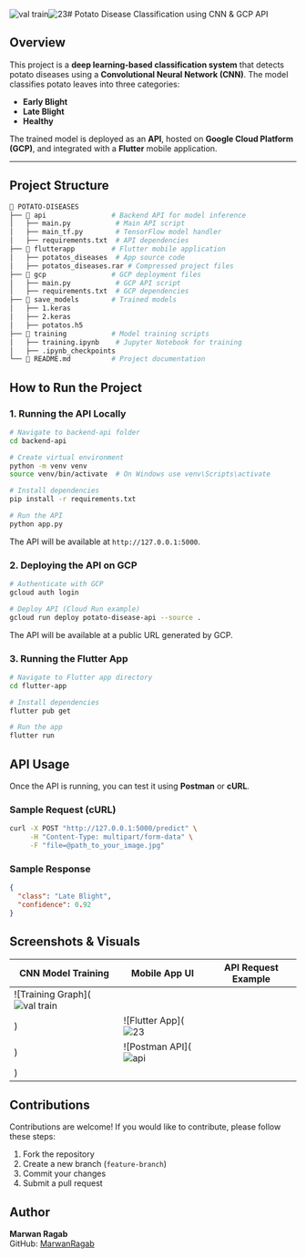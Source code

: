 ![val   train](https://github.com/user-attachments/assets/0dc8b8eb-b992-4ae6-b94a-ff3757d3640c)![23](https://github.com/user-attachments/assets/a4f54608-83fc-412e-8087-a1276211ef02)# Potato Disease Classification using CNN & GCP API

## Overview
This project is a **deep learning-based classification system** that detects potato diseases using a **Convolutional Neural Network (CNN)**. The model classifies potato leaves into three categories:

- **Early Blight**
- **Late Blight**
- **Healthy**

The trained model is deployed as an **API**, hosted on **Google Cloud Platform (GCP)**, and integrated with a **Flutter** mobile application.

---

## Project Structure
```bash
📂 POTATO-DISEASES
├── 📂 api                # Backend API for model inference
│   ├── main.py           # Main API script
│   ├── main_tf.py        # TensorFlow model handler
│   ├── requirements.txt  # API dependencies
├── 📂 flutterapp         # Flutter mobile application
│   ├── potatos_diseases  # App source code
│   ├── potatos_diseases.rar # Compressed project files
├── 📂 gcp                # GCP deployment files
│   ├── main.py           # GCP API script
│   ├── requirements.txt  # GCP dependencies
├── 📂 save_models        # Trained models
│   ├── 1.keras
│   ├── 2.keras
│   ├── potatos.h5
├── 📂 training           # Model training scripts
│   ├── training.ipynb    # Jupyter Notebook for training
│   ├── .ipynb_checkpoints
└── 📜 README.md          # Project documentation
```

## How to Run the Project

### 1. Running the API Locally
```bash
# Navigate to backend-api folder
cd backend-api

# Create virtual environment
python -m venv venv
source venv/bin/activate  # On Windows use venv\Scripts\activate

# Install dependencies
pip install -r requirements.txt

# Run the API
python app.py
```

The API will be available at `http://127.0.0.1:5000`.

### 2. Deploying the API on GCP
```bash
# Authenticate with GCP
gcloud auth login

# Deploy API (Cloud Run example)
gcloud run deploy potato-disease-api --source .
```
The API will be available at a public URL generated by GCP.

### 3. Running the Flutter App
```bash
# Navigate to Flutter app directory
cd flutter-app

# Install dependencies
flutter pub get

# Run the app
flutter run
```

## API Usage
Once the API is running, you can test it using **Postman** or **cURL**.

### Sample Request (cURL)
```bash
curl -X POST "http://127.0.0.1:5000/predict" \
     -H "Content-Type: multipart/form-data" \
     -F "file=@path_to_your_image.jpg"
```

### Sample Response
```json
{
  "class": "Late Blight",
  "confidence": 0.92
}
```

## Screenshots & Visuals
| CNN Model Training | Mobile App UI | API Request Example |
|--------------------|--------------|----------------------|
| ![Training Graph](![val   train](https://github.com/user-attachments/assets/f6c92e08-a29f-44e3-91d0-25d673254c85)
) | ![Flutter App](![23](https://github.com/user-attachments/assets/b5ad42b7-fd65-4804-b26b-496a62e58968)
) | ![Postman API](![api](https://github.com/user-attachments/assets/01a7f2f3-119c-4747-aec7-0d95b77c8ac2)
) |

## Contributions
Contributions are welcome! If you would like to contribute, please follow these steps:
1. Fork the repository
2. Create a new branch (`feature-branch`)
3. Commit your changes
4. Submit a pull request

## Author
**Marwan Ragab**  
GitHub: [MarwanRagab](https://github.com/MarwanRagab)  

